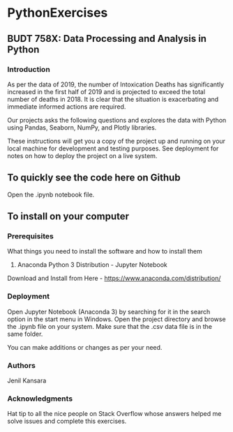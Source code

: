 # PythonExercises

## BUDT 758X: Data Processing and Analysis in Python

### Introduction

 As per the data of 2019, the number of Intoxication Deaths has significantly increased in the first half of 2019 and is projected to exceed the total number of deaths in 2018. It is clear that the situation is exacerbating and immediate informed actions are required.
 
Our projects asks the following questions and explores the data with Python using Pandas, Seaborn, NumPy, and Plotly libraries.

These instructions will get you a copy of the project up and running on your local machine for development and testing purposes. See deployment for notes on how to deploy the project on a live system.

## To quickly see the code here on Github
Open the .ipynb notebook file.

## To install on your computer

### Prerequisites

What things you need to install the software and how to install them

1) Anaconda Python 3 Distribution - Jupyter Notebook

Download and Install from Here - https://www.anaconda.com/distribution/

### Deployment

Open Jupyter Notebook (Anaconda 3) by searching for it in the search option in the start menu in Windows. Open the project directory and browse the .ipynb file on your system. Make sure that the .csv data file is in the same folder.

You can make additions or changes as per your need.

### Authors

Jenil Kansara

### Acknowledgments

Hat tip to all the nice people on Stack Overflow whose answers helped me solve issues and complete this exercises.

